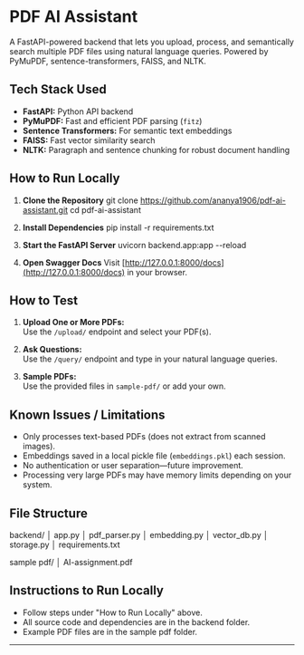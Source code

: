 # PDF AI Assistant

A FastAPI-powered backend that lets you upload, process, and semantically search multiple PDF files using natural language queries. Powered by PyMuPDF, sentence-transformers, FAISS, and NLTK.

## Tech Stack Used

- **FastAPI:** Python API backend
- **PyMuPDF:** Fast and efficient PDF parsing (`fitz`)
- **Sentence Transformers:** For semantic text embeddings
- **FAISS:** Fast vector similarity search
- **NLTK:** Paragraph and sentence chunking for robust document handling

## How to Run Locally

1. **Clone the Repository**
git clone https://github.com/ananya1906/pdf-ai-assistant.git
cd pdf-ai-assistant


2. **Install Dependencies**
pip install -r requirements.txt


3. **Start the FastAPI Server**
uvicorn backend.app:app --reload


4. **Open Swagger Docs**
Visit [http://127.0.0.1:8000/docs](http://127.0.0.1:8000/docs) in your browser.

## How to Test

1. **Upload One or More PDFs:**  
Use the `/upload/` endpoint and select your PDF(s).

2. **Ask Questions:**  
Use the `/query/` endpoint and type in your natural language queries.

3. **Sample PDFs:**  
Use the provided files in `sample-pdf/` or add your own.

## Known Issues / Limitations

- Only processes text-based PDFs (does not extract from scanned images).
- Embeddings saved in a local pickle file (`embeddings.pkl`) each session.
- No authentication or user separation—future improvement.
- Processing very large PDFs may have memory limits depending on your system.

## File Structure

backend/
│ app.py
│ pdf_parser.py
│ embedding.py
│ vector_db.py
│ storage.py
│ requirements.txt

sample pdf/
│ AI-assignment.pdf


## Instructions to Run Locally

- Follow steps under "How to Run Locally" above.
- All source code and dependencies are in the backend folder.
- Example PDF files are in the sample pdf folder.

---



